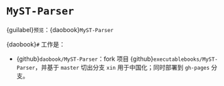 # `MyST-Parser`

{guilabel}`预览`：{daobook}`MyST-Parser`

{daobook}`#` 工作是：

- {github}`daobook/MyST-Parser`：fork 项目 {github}`executablebooks/MyST-Parser`，并基于 `master` 切出分支 `xin` 用于中国化；同时部署到 `gh-pages` 分支。
